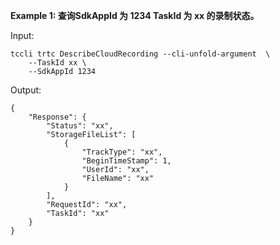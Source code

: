 **Example 1: 查询SdkAppId 为 1234 TaskId 为 xx 的录制状态。**



Input: 

```
tccli trtc DescribeCloudRecording --cli-unfold-argument  \
    --TaskId xx \
    --SdkAppId 1234
```

Output: 
```
{
    "Response": {
        "Status": "xx",
        "StorageFileList": [
            {
                "TrackType": "xx",
                "BeginTimeStamp": 1,
                "UserId": "xx",
                "FileName": "xx"
            }
        ],
        "RequestId": "xx",
        "TaskId": "xx"
    }
}
```


